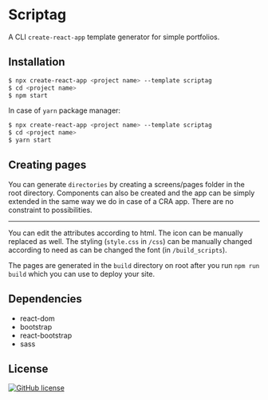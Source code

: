 
# Scriptag

A CLI `create-react-app` template generator for simple portfolios.

## Installation

```bash
$ npx create-react-app <project name> --template scriptag
$ cd <project name>
$ npm start
```

In case of `yarn` package manager: 
```bash
$ npx create-react-app <project name> --template scriptag
$ cd <project name>
$ yarn start
```

## Creating pages

You can generate `directories` by creating a screens/pages folder in the root directory. Components can also be created and the app can be simply extended in the same way we do in case of a CRA app. There are no constraint to possibilities.

--- 

You can edit the attributes according to html. The icon can be manually replaced as well. The styling (`style.css` in `/css`) can be manually changed according to need as can be changed the font (in `/build_scripts`).

The pages are generated in the `build` directory on root after you run `npm run build` which you can use to deploy your site.

## Dependencies

- react-dom
- bootstrap
- react-bootstrap
- sass

## License

[![GitHub license](https://img.shields.io/github/license/sambhav2612/staticgen.svg?style=for-the-badge)](https://github.com/sambhav2612/staticgen/blob/master/LICENSE)

